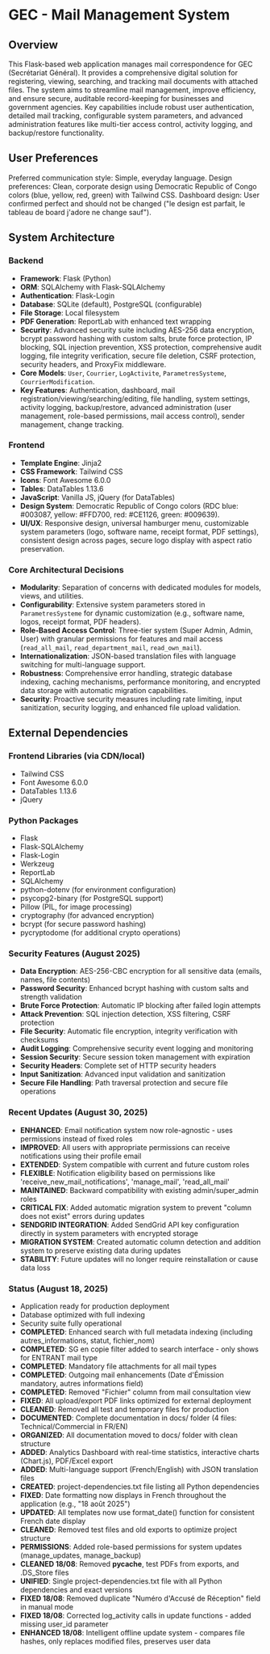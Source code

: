 # GEC - Mail Management System

## Overview
This Flask-based web application manages mail correspondence for GEC (Secrétariat Général). It provides a comprehensive digital solution for registering, viewing, searching, and tracking mail documents with attached files. The system aims to streamline mail management, improve efficiency, and ensure secure, auditable record-keeping for businesses and government agencies. Key capabilities include robust user authentication, detailed mail tracking, configurable system parameters, and advanced administration features like multi-tier access control, activity logging, and backup/restore functionality.

## User Preferences
Preferred communication style: Simple, everyday language.
Design preferences: Clean, corporate design using Democratic Republic of Congo colors (blue, yellow, red, green) with Tailwind CSS.
Dashboard design: User confirmed perfect and should not be changed ("le design est parfait, le tableau de board j'adore ne change sauf").

## System Architecture

### Backend
- **Framework**: Flask (Python)
- **ORM**: SQLAlchemy with Flask-SQLAlchemy
- **Authentication**: Flask-Login
- **Database**: SQLite (default), PostgreSQL (configurable)
- **File Storage**: Local filesystem
- **PDF Generation**: ReportLab with enhanced text wrapping
- **Security**: Advanced security suite including AES-256 data encryption, bcrypt password hashing with custom salts, brute force protection, IP blocking, SQL injection prevention, XSS protection, comprehensive audit logging, file integrity verification, secure file deletion, CSRF protection, security headers, and ProxyFix middleware.
- **Core Models**: `User`, `Courrier`, `LogActivite`, `ParametresSysteme`, `CourrierModification`.
- **Key Features**: Authentication, dashboard, mail registration/viewing/searching/editing, file handling, system settings, activity logging, backup/restore, advanced administration (user management, role-based permissions, mail access control), sender management, change tracking.

### Frontend
- **Template Engine**: Jinja2
- **CSS Framework**: Tailwind CSS
- **Icons**: Font Awesome 6.0.0
- **Tables**: DataTables 1.13.6
- **JavaScript**: Vanilla JS, jQuery (for DataTables)
- **Design System**: Democratic Republic of Congo colors (RDC blue: #003087, yellow: #FFD700, red: #CE1126, green: #009639).
- **UI/UX**: Responsive design, universal hamburger menu, customizable system parameters (logo, software name, receipt format, PDF settings), consistent design across pages, secure logo display with aspect ratio preservation.

### Core Architectural Decisions
- **Modularity**: Separation of concerns with dedicated modules for models, views, and utilities.
- **Configurability**: Extensive system parameters stored in `ParametresSysteme` for dynamic customization (e.g., software name, logos, receipt format, PDF headers).
- **Role-Based Access Control**: Three-tier system (Super Admin, Admin, User) with granular permissions for features and mail access (`read_all_mail`, `read_department_mail`, `read_own_mail`).
- **Internationalization**: JSON-based translation files with language switching for multi-language support.
- **Robustness**: Comprehensive error handling, strategic database indexing, caching mechanisms, performance monitoring, and encrypted data storage with automatic migration capabilities.
- **Security**: Proactive security measures including rate limiting, input sanitization, security logging, and enhanced file upload validation.

## External Dependencies

### Frontend Libraries (via CDN/local)
- Tailwind CSS
- Font Awesome 6.0.0
- DataTables 1.13.6
- jQuery

### Python Packages
- Flask
- Flask-SQLAlchemy
- Flask-Login
- Werkzeug
- ReportLab
- SQLAlchemy
- python-dotenv (for environment configuration)
- psycopg2-binary (for PostgreSQL support)
- Pillow (PIL, for image processing)
- cryptography (for advanced encryption)
- bcrypt (for secure password hashing)
- pycryptodome (for additional crypto operations)

### Security Features (August 2025)
- **Data Encryption**: AES-256-CBC encryption for all sensitive data (emails, names, file contents)
- **Password Security**: Enhanced bcrypt hashing with custom salts and strength validation
- **Brute Force Protection**: Automatic IP blocking after failed login attempts
- **Attack Prevention**: SQL injection detection, XSS filtering, CSRF protection
- **File Security**: Automatic file encryption, integrity verification with checksums
- **Audit Logging**: Comprehensive security event logging and monitoring
- **Session Security**: Secure session token management with expiration
- **Security Headers**: Complete set of HTTP security headers
- **Input Sanitization**: Advanced input validation and sanitization
- **Secure File Handling**: Path traversal protection and secure file operations

### Recent Updates (August 30, 2025)
- **ENHANCED**: Email notification system now role-agnostic - uses permissions instead of fixed roles
- **IMPROVED**: All users with appropriate permissions can receive notifications using their profile email
- **EXTENDED**: System compatible with current and future custom roles
- **FLEXIBLE**: Notification eligibility based on permissions like 'receive_new_mail_notifications', 'manage_mail', 'read_all_mail'
- **MAINTAINED**: Backward compatibility with existing admin/super_admin roles
- **CRITICAL FIX**: Added automatic migration system to prevent "column does not exist" errors during updates
- **SENDGRID INTEGRATION**: Added SendGrid API key configuration directly in system parameters with encrypted storage
- **MIGRATION SYSTEM**: Created automatic column detection and addition system to preserve existing data during updates
- **STABILITY**: Future updates will no longer require reinstallation or cause data loss

### Status (August 18, 2025)
- Application ready for production deployment
- Database optimized with full indexing
- Security suite fully operational
- **COMPLETED**: Enhanced search with full metadata indexing (including autres_informations, statut, fichier_nom)
- **COMPLETED**: SG en copie filter added to search interface - only shows for ENTRANT mail type
- **COMPLETED**: Mandatory file attachments for all mail types
- **COMPLETED**: Outgoing mail enhancements (Date d'Émission mandatory, autres informations field)
- **COMPLETED**: Removed "Fichier" column from mail consultation view
- **FIXED**: All upload/export PDF links optimized for external deployment
- **CLEANED**: Removed all test and temporary files for production
- **DOCUMENTED**: Complete documentation in docs/ folder (4 files: Technical/Commercial in FR/EN)
- **ORGANIZED**: All documentation moved to docs/ folder with clean structure
- **ADDED**: Analytics Dashboard with real-time statistics, interactive charts (Chart.js), PDF/Excel export
- **ADDED**: Multi-language support (French/English) with JSON translation files
- **CREATED**: project-dependencies.txt file listing all Python dependencies
- **FIXED**: Date formatting now displays in French throughout the application (e.g., "18 août 2025")
- **UPDATED**: All templates now use format_date() function for consistent French date display
- **CLEANED**: Removed test files and old exports to optimize project structure
- **PERMISSIONS**: Added role-based permissions for system updates (manage_updates, manage_backup)
- **CLEANED 18/08**: Removed __pycache__, test PDFs from exports, and .DS_Store files
- **UNIFIED**: Single project-dependencies.txt file with all Python dependencies and exact versions
- **FIXED 18/08**: Removed duplicate "Numéro d'Accusé de Réception" field in manual mode
- **FIXED 18/08**: Corrected log_activity calls in update functions - added missing user_id parameter
- **ENHANCED 18/08**: Intelligent offline update system - compares file hashes, only replaces modified files, preserves user data
